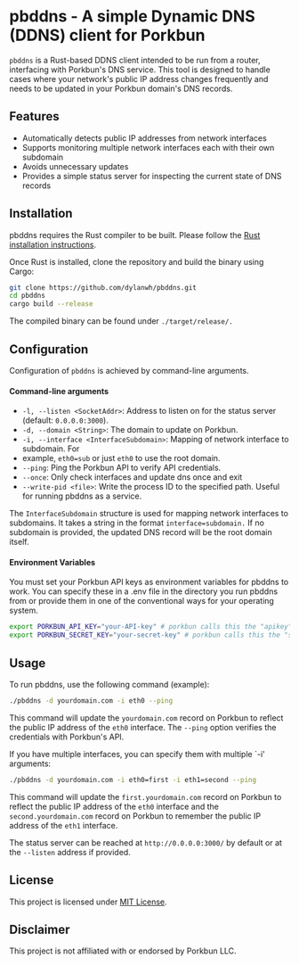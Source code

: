 # pbddns - A simple Dynamic DNS (DDNS) client for Porkbun

`pbddns` is a Rust-based DDNS client intended to be run from a router,
interfacing with Porkbun's DNS service. This tool is designed to handle cases
where your network's public IP address changes frequently and needs to be
updated in your Porkbun domain's DNS records.

## Features
* Automatically detects public IP addresses from network interfaces
* Supports monitoring multiple network interfaces each with their own subdomain
* Avoids unnecessary updates
* Provides a simple status server for inspecting the current state of DNS records

## Installation
pbddns requires the Rust compiler to be built. Please follow the 
[Rust installation instructions](https://www.rust-lang.org/tools/install).

Once Rust is installed, clone the repository and build the binary using Cargo:

```bash
git clone https://github.com/dylanwh/pbddns.git
cd pbddns
cargo build --release
```

The compiled binary can be found under `./target/release/.`

## Configuration
Configuration of `pbddns` is achieved by command-line arguments.

#### Command-line arguments

* `-l, --listen <SocketAddr>`: Address to listen on for the status server (default: `0.0.0.0:3000`).
* `-d, --domain <String>`: The domain to update on Porkbun.
* `-i, --interface <InterfaceSubdomain>`: Mapping of network interface to subdomain. For
* example, `eth0=sub` or just `eth0` to use the root domain.
* `--ping`: Ping the Porkbun API to verify API credentials.
* `--once`: Only check interfaces and update dns once and exit
* `--write-pid <file>`: Write the process ID to the specified path. Useful for running pbddns as a service.

The `InterfaceSubdomain` structure is used for mapping network interfaces to subdomains.
It takes a string in the format `interface=subdomain.` If no subdomain is provided, the
updated DNS record will be the root domain itself.

#### Environment Variables
You must set your Porkbun API keys as environment variables for pbddns to work.
You can specify these in a .env file in the directory you run pbddns from
or provide them in one of the conventional ways for your operating system.

```bash
export PORKBUN_API_KEY="your-API-key" # porkbun calls this the "apikey".
export PORKBUN_SECRET_KEY="your-secret-key" # porkbun calls this the "secretapikey"
```

## Usage
To run pbddns, use the following command (example):

```bash
./pbddns -d yourdomain.com -i eth0 --ping
```

This command will update the `yourdomain.com` record on Porkbun to reflect the
public IP address of the `eth0` interface. The `--ping` option verifies the credentials
with Porkbun's API.

If you have multiple interfaces, you can specify them with multiple `-i' arguments:

```bash
./pbddns -d yourdomain.com -i eth0=first -i eth1=second --ping
```

This command will update the `first.yourdomain.com` record on Porkbun to reflect the
public IP address of the `eth0` interface and the `second.yourdomain.com` record on
Porkbun to remember the public IP address of the `eth1` interface.

The status server can be reached at `http://0.0.0.0:3000/` by default or at the `--listen` address if provided.

## License
This project is licensed under [MIT License](LICENSE).

## Disclaimer
This project is not affiliated with or endorsed by Porkbun LLC.
